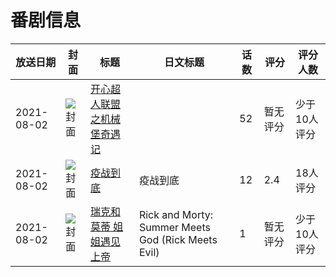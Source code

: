 # 番剧信息

|放送日期|封面|标题|日文标题|话数|评分|评分人数|
|---|---|---|---|---|---|---|
|2021-08-02|![封面](https://lain.bgm.tv/pic/cover/c/e5/b2/333379_Bttzb.jpg)|[开心超人联盟之机械堡奇遇记](https://bangumi.tv/subject/333379)||52|暂无评分|少于10人评分|
|2021-08-02|![封面](https://lain.bgm.tv/pic/cover/c/ba/5c/404159_21lLQ.jpg)|[疫战到底](https://bangumi.tv/subject/404159)|疫战到底|12|2.4|18人评分|
|2021-08-02|![封面](https://lain.bgm.tv/pic/cover/c/0b/d8/508735_EerXE.jpg)|[瑞克和莫蒂 姐姐遇见上帝](https://bangumi.tv/subject/508735)|Rick and Morty: Summer Meets God (Rick Meets Evil)|1|暂无评分|少于10人评分|

